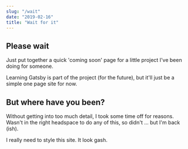 ```yaml
---
slug: "/wait"
date: "2019-02-16"
title: "Wait for it"
---
```


## Please wait
Just put together a quick 'coming soon' page for a little project I've been doing for someone.

Learning Gatsby is part of the project (for the future), but it'll just be a simple one page site for now.

## But where have you been?
Without getting into too much detail, I took some time off for reasons. Wasn't in the right headspace to do any of this, so didn't ... but I'm back (ish).

I really need to style this site. It look gash.